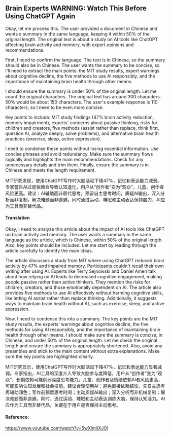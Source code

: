 ## Brain Experts WARNING: Watch This Before Using ChatGPT Again

<think>
Okay, let me process this. The user provided a document in Chinese and wants a summary in the same language, keeping it within 50% of the original length. The original text is about a study on AI tools like ChatGPT affecting brain activity and memory, with expert opinions and recommendations.

First, I need to confirm the language. The text is in Chinese, so the summary should also be in Chinese. The user wants the summary to be concise, so I'll need to extract the main points: the MIT study results, expert warnings about cognitive decline, the five methods to use AI responsibly, and the importance of maintaining brain health through other means. 

I should ensure the summary is under 50% of the original length. Let me count the original characters. The original text has around 300 characters. 50% would be about 150 characters. The user's example response is 110 characters, so I need to be even more concise.

Key points to include: MIT study findings (47% brain activity reduction, memory impairment), experts' concerns about passive thinking, risks for children and creators, five methods (assist rather than replace, think first, question AI, analyze deeply, solve problems), and alternative brain health practices (exercise, sleep, active expression). 

I need to condense these points without losing essential information. Use concise phrases and avoid redundancy. Make sure the summary flows logically and highlights the main recommendations. Check for any unnecessary details and trim them. Finally, ensure the summary is in Chinese and meets the length requirement.
</think>

MIT研究发现，使用ChatGPT写作时大脑活动下降47%，记忆和表达能力减弱。专家警告AI过度依赖会导致认知退化，用户从“创作者”变为“观众”，儿童、创作者风险更高。建议：AI辅助而非替代思考，预留自主思考时间，质疑AI输出，深入分析而非复制，解决难题而非逃避。同时通过运动、睡眠和主动表达保持脑力，AI应为工具而非替代品。</document>

#### Translation 

<think>
Okay, I need to analyze this article about the impact of AI tools like ChatGPT on brain activity and memory. The user wants a summary in the same language as the article, which is Chinese, within 50% of the original length. Also, key points should be included. Let me start by reading through the article carefully to identify the main ideas.

The article discusses a study from MIT where using ChatGPT reduced brain activity by 47% and impaired memory. Participants couldn't recall their own writing after using AI. Experts like Terry Sejnowski and Daniel Amen talk about how relying on AI leads to decreased cognitive engagement, making people passive rather than active thinkers. They mention the risks for children, creators, and those emotionally dependent on AI. The article also provides five methods to use AI effectively without harming cognitive skills, like letting AI assist rather than replace thinking. Additionally, it suggests ways to maintain brain health without AI, such as exercise, sleep, and active expression.

Now, I need to condense this into a summary. The key points are the MIT study results, the experts' warnings about cognitive decline, the five methods for using AI responsibly, and the importance of maintaining brain health through other means. I should make sure the summary is concise, in Chinese, and under 50% of the original length. Let me check the original length and ensure the summary is appropriately shortened. Also, avoid any preambles and stick to the main content without extra explanations. Make sure the key points are highlighted clearly.
</think>

MIT研究显示，使用ChatGPT写作时大脑活动下降47%，记忆和表达能力显著减弱。专家指出，AI工具的深度介入导致大脑参与度降低，用户从“创作者”变为“观众”，长期依赖可能削弱深度思考能力。儿童、创作者及情绪依赖AI者风险更高，可能影响认知发展和社会技能。建议合理使用AI：避免直接依赖结论，先自主思考再辅助润色；写作前预留思考时间；主动质疑AI输出；深入分析而非机械复制；解决难题而非逃避。同时，通过运动、睡眠和主动表达训练大脑，保持认知活力。AI应作为工具而非替代品，关键在于用户是否保持主动思考。

#### Reference: 

https://www.youtube.com/watch?v=5wXlmlIXJOI